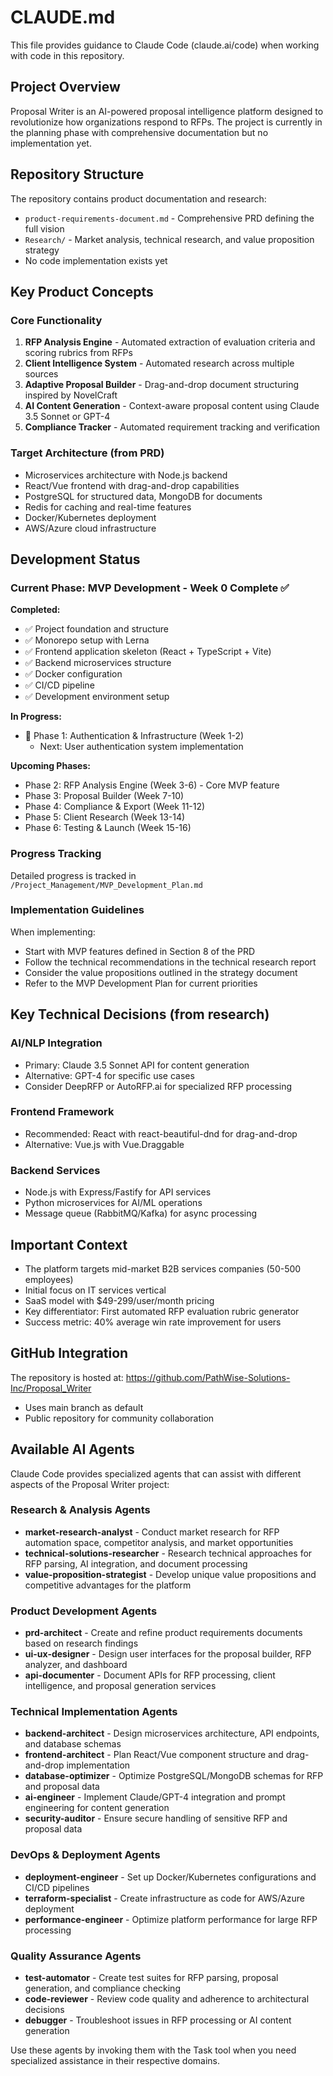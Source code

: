# CLAUDE.md

This file provides guidance to Claude Code (claude.ai/code) when working with code in this repository.

## Project Overview

Proposal Writer is an AI-powered proposal intelligence platform designed to revolutionize how organizations respond to RFPs. The project is currently in the planning phase with comprehensive documentation but no implementation yet.

## Repository Structure

The repository contains product documentation and research:
- `product-requirements-document.md` - Comprehensive PRD defining the full vision
- `Research/` - Market analysis, technical research, and value proposition strategy
- No code implementation exists yet

## Key Product Concepts

### Core Functionality
1. **RFP Analysis Engine** - Automated extraction of evaluation criteria and scoring rubrics from RFPs
2. **Client Intelligence System** - Automated research across multiple sources
3. **Adaptive Proposal Builder** - Drag-and-drop document structuring inspired by NovelCraft
4. **AI Content Generation** - Context-aware proposal content using Claude 3.5 Sonnet or GPT-4
5. **Compliance Tracker** - Automated requirement tracking and verification

### Target Architecture (from PRD)
- Microservices architecture with Node.js backend
- React/Vue frontend with drag-and-drop capabilities
- PostgreSQL for structured data, MongoDB for documents
- Redis for caching and real-time features
- Docker/Kubernetes deployment
- AWS/Azure cloud infrastructure

## Development Status

### Current Phase: MVP Development - Week 0 Complete ✅

**Completed:**
- ✅ Project foundation and structure
- ✅ Monorepo setup with Lerna
- ✅ Frontend application skeleton (React + TypeScript + Vite)
- ✅ Backend microservices structure
- ✅ Docker configuration
- ✅ CI/CD pipeline
- ✅ Development environment setup

**In Progress:**
- 🔄 Phase 1: Authentication & Infrastructure (Week 1-2)
  - Next: User authentication system implementation

**Upcoming Phases:**
- Phase 2: RFP Analysis Engine (Week 3-6) - Core MVP feature
- Phase 3: Proposal Builder (Week 7-10)
- Phase 4: Compliance & Export (Week 11-12)
- Phase 5: Client Research (Week 13-14)
- Phase 6: Testing & Launch (Week 15-16)

### Progress Tracking
Detailed progress is tracked in `/Project_Management/MVP_Development_Plan.md`

### Implementation Guidelines
When implementing:
- Start with MVP features defined in Section 8 of the PRD
- Follow the technical recommendations in the technical research report
- Consider the value propositions outlined in the strategy document
- Refer to the MVP Development Plan for current priorities

## Key Technical Decisions (from research)

### AI/NLP Integration
- Primary: Claude 3.5 Sonnet API for content generation
- Alternative: GPT-4 for specific use cases
- Consider DeepRFP or AutoRFP.ai for specialized RFP processing

### Frontend Framework
- Recommended: React with react-beautiful-dnd for drag-and-drop
- Alternative: Vue.js with Vue.Draggable

### Backend Services
- Node.js with Express/Fastify for API services
- Python microservices for AI/ML operations
- Message queue (RabbitMQ/Kafka) for async processing

## Important Context

- The platform targets mid-market B2B services companies (50-500 employees)
- Initial focus on IT services vertical
- SaaS model with $49-299/user/month pricing
- Key differentiator: First automated RFP evaluation rubric generator
- Success metric: 40% average win rate improvement for users

## GitHub Integration

The repository is hosted at: https://github.com/PathWise-Solutions-Inc/Proposal_Writer
- Uses main branch as default
- Public repository for community collaboration

## Available AI Agents

Claude Code provides specialized agents that can assist with different aspects of the Proposal Writer project:

### Research & Analysis Agents
- **market-research-analyst** - Conduct market research for RFP automation space, competitor analysis, and market opportunities
- **technical-solutions-researcher** - Research technical approaches for RFP parsing, AI integration, and document processing
- **value-proposition-strategist** - Develop unique value propositions and competitive advantages for the platform

### Product Development Agents
- **prd-architect** - Create and refine product requirements documents based on research findings
- **ui-ux-designer** - Design user interfaces for the proposal builder, RFP analyzer, and dashboard
- **api-documenter** - Document APIs for RFP processing, client intelligence, and proposal generation services

### Technical Implementation Agents
- **backend-architect** - Design microservices architecture, API endpoints, and database schemas
- **frontend-architect** - Plan React/Vue component structure and drag-and-drop implementation
- **database-optimizer** - Optimize PostgreSQL/MongoDB schemas for RFP and proposal data
- **ai-engineer** - Implement Claude/GPT-4 integration and prompt engineering for content generation
- **security-auditor** - Ensure secure handling of sensitive RFP and proposal data

### DevOps & Deployment Agents
- **deployment-engineer** - Set up Docker/Kubernetes configurations and CI/CD pipelines
- **terraform-specialist** - Create infrastructure as code for AWS/Azure deployment
- **performance-engineer** - Optimize platform performance for large RFP processing

### Quality Assurance Agents
- **test-automator** - Create test suites for RFP parsing, proposal generation, and compliance checking
- **code-reviewer** - Review code quality and adherence to architectural decisions
- **debugger** - Troubleshoot issues in RFP processing or AI content generation

Use these agents by invoking them with the Task tool when you need specialized assistance in their respective domains.
